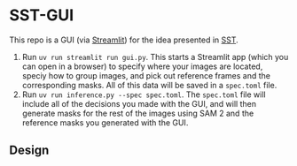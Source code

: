 # SST-GUI

This repo is a GUI (via [Streamlit](https://streamlit.io/)) for the idea presented in [SST](https://arxiv.org/abs/2501.06749).

1. Run `uv run streamlit run gui.py`. This starts a Streamlit app (which you can open in a browser) to specify where your images are located, speciy how to group images, and pick out reference frames and the corresponding masks. All of this data will be saved in a `spec.toml` file.
2. Run `uv run inference.py --spec spec.toml`. The `spec.toml` file will include all of the decisions you made with the GUI, and will then generate masks for the rest of the images using SAM 2 and the reference masks you generated with the GUI.

## Design

